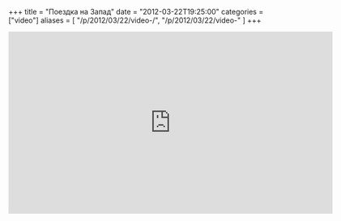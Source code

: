 +++
title = "Поездка на Запад"
date = "2012-03-22T19:25:00"
categories = ["video"]
aliases = [
    "/p/2012/03/22/video-/",
    "/p/2012/03/22/video-"
]
+++


<iframe width="640" height="360" src="https://www.youtube.com/embed/tV9DRvqp88Y?rel=0" frameborder="0" allowfullscreen></iframe>